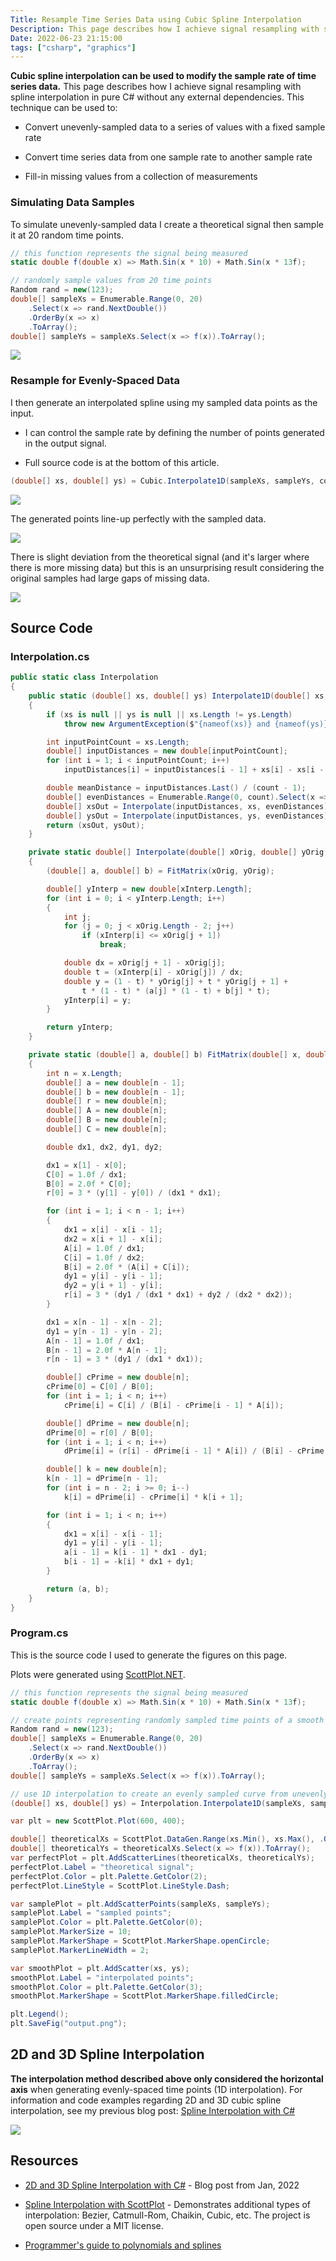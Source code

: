 ```yaml
---
Title: Resample Time Series Data using Cubic Spline Interpolation
Description: This page describes how I achieve signal resampling with spline interpolation in pure C# without any external dependencies.
Date: 2022-06-23 21:15:00
tags: ["csharp", "graphics"]
---
```




**Cubic spline interpolation can be used to modify the sample rate of time series data.** This page describes how I achieve signal resampling with spline interpolation in pure C# without any external dependencies. This technique can be used to:

* Convert unevenly-sampled data to a series of values with a fixed sample rate

* Convert time series data from one sample rate to another sample rate

* Fill-in missing values from a collection of measurements

### Simulating Data Samples

To simulate unevenly-sampled data I create a theoretical signal then sample it at 20 random time points.

```cs
// this function represents the signal being measured
static double f(double x) => Math.Sin(x * 10) + Math.Sin(x * 13f);

// randomly sample values from 20 time points
Random rand = new(123);
double[] sampleXs = Enumerable.Range(0, 20)
    .Select(x => rand.NextDouble())
    .OrderBy(x => x)
    .ToArray();
double[] sampleYs = sampleXs.Select(x => f(x)).ToArray();
```

<img src="https://swharden.com/static/2022/06/23/1-samples-only.png" class="mx-auto d-block mb-5">

### Resample for Evenly-Spaced Data

I then generate an interpolated spline using my sampled data points as the input. 

* I can control the sample rate by defining the number of points generated in the output signal. 

* Full source code is at the bottom of this article.

```cs
(double[] xs, double[] ys) = Cubic.Interpolate1D(sampleXs, sampleYs, count: 50);
```

<img src="https://swharden.com/static/2022/06/23/2-resample-only.png" class="mx-auto d-block mb-5">

The generated points line-up perfectly with the sampled data.

<img src="https://swharden.com/static/2022/06/23/2-resample.png" class="mx-auto d-block mb-5">

There is slight deviation from the theoretical signal (and it's larger where there is more missing data) but this is an unsurprising result considering the original samples had large gaps of missing data.

<img src="https://swharden.com/static/2022/06/23/3-comparison.png" class="mx-auto d-block mb-5">

## Source Code

### Interpolation.cs

```cs
public static class Interpolation
{
    public static (double[] xs, double[] ys) Interpolate1D(double[] xs, double[] ys, int count)
    {
        if (xs is null || ys is null || xs.Length != ys.Length)
            throw new ArgumentException($"{nameof(xs)} and {nameof(ys)} must have same length");

        int inputPointCount = xs.Length;
        double[] inputDistances = new double[inputPointCount];
        for (int i = 1; i < inputPointCount; i++)
            inputDistances[i] = inputDistances[i - 1] + xs[i] - xs[i - 1];

        double meanDistance = inputDistances.Last() / (count - 1);
        double[] evenDistances = Enumerable.Range(0, count).Select(x => x * meanDistance).ToArray();
        double[] xsOut = Interpolate(inputDistances, xs, evenDistances);
        double[] ysOut = Interpolate(inputDistances, ys, evenDistances);
        return (xsOut, ysOut);
    }

    private static double[] Interpolate(double[] xOrig, double[] yOrig, double[] xInterp)
    {
        (double[] a, double[] b) = FitMatrix(xOrig, yOrig);

        double[] yInterp = new double[xInterp.Length];
        for (int i = 0; i < yInterp.Length; i++)
        {
            int j;
            for (j = 0; j < xOrig.Length - 2; j++)
                if (xInterp[i] <= xOrig[j + 1])
                    break;

            double dx = xOrig[j + 1] - xOrig[j];
            double t = (xInterp[i] - xOrig[j]) / dx;
            double y = (1 - t) * yOrig[j] + t * yOrig[j + 1] +
                t * (1 - t) * (a[j] * (1 - t) + b[j] * t);
            yInterp[i] = y;
        }

        return yInterp;
    }

    private static (double[] a, double[] b) FitMatrix(double[] x, double[] y)
    {
        int n = x.Length;
        double[] a = new double[n - 1];
        double[] b = new double[n - 1];
        double[] r = new double[n];
        double[] A = new double[n];
        double[] B = new double[n];
        double[] C = new double[n];

        double dx1, dx2, dy1, dy2;

        dx1 = x[1] - x[0];
        C[0] = 1.0f / dx1;
        B[0] = 2.0f * C[0];
        r[0] = 3 * (y[1] - y[0]) / (dx1 * dx1);

        for (int i = 1; i < n - 1; i++)
        {
            dx1 = x[i] - x[i - 1];
            dx2 = x[i + 1] - x[i];
            A[i] = 1.0f / dx1;
            C[i] = 1.0f / dx2;
            B[i] = 2.0f * (A[i] + C[i]);
            dy1 = y[i] - y[i - 1];
            dy2 = y[i + 1] - y[i];
            r[i] = 3 * (dy1 / (dx1 * dx1) + dy2 / (dx2 * dx2));
        }

        dx1 = x[n - 1] - x[n - 2];
        dy1 = y[n - 1] - y[n - 2];
        A[n - 1] = 1.0f / dx1;
        B[n - 1] = 2.0f * A[n - 1];
        r[n - 1] = 3 * (dy1 / (dx1 * dx1));

        double[] cPrime = new double[n];
        cPrime[0] = C[0] / B[0];
        for (int i = 1; i < n; i++)
            cPrime[i] = C[i] / (B[i] - cPrime[i - 1] * A[i]);

        double[] dPrime = new double[n];
        dPrime[0] = r[0] / B[0];
        for (int i = 1; i < n; i++)
            dPrime[i] = (r[i] - dPrime[i - 1] * A[i]) / (B[i] - cPrime[i - 1] * A[i]);

        double[] k = new double[n];
        k[n - 1] = dPrime[n - 1];
        for (int i = n - 2; i >= 0; i--)
            k[i] = dPrime[i] - cPrime[i] * k[i + 1];

        for (int i = 1; i < n; i++)
        {
            dx1 = x[i] - x[i - 1];
            dy1 = y[i] - y[i - 1];
            a[i - 1] = k[i - 1] * dx1 - dy1;
            b[i - 1] = -k[i] * dx1 + dy1;
        }

        return (a, b);
    }
}
```

### Program.cs

This is the source code I used to generate the figures on this page. 

Plots were generated using [ScottPlot.NET](https://scottplot.net).

```cs
// this function represents the signal being measured
static double f(double x) => Math.Sin(x * 10) + Math.Sin(x * 13f);

// create points representing randomly sampled time points of a smooth curve
Random rand = new(123);
double[] sampleXs = Enumerable.Range(0, 20)
    .Select(x => rand.NextDouble())
    .OrderBy(x => x)
    .ToArray();
double[] sampleYs = sampleXs.Select(x => f(x)).ToArray();

// use 1D interpolation to create an evenly sampled curve from unevenly sampled data
(double[] xs, double[] ys) = Interpolation.Interpolate1D(sampleXs, sampleYs, count: 50);

var plt = new ScottPlot.Plot(600, 400);

double[] theoreticalXs = ScottPlot.DataGen.Range(xs.Min(), xs.Max(), .01);
double[] theoreticalYs = theoreticalXs.Select(x => f(x)).ToArray();
var perfectPlot = plt.AddScatterLines(theoreticalXs, theoreticalYs);
perfectPlot.Label = "theoretical signal";
perfectPlot.Color = plt.Palette.GetColor(2);
perfectPlot.LineStyle = ScottPlot.LineStyle.Dash;

var samplePlot = plt.AddScatterPoints(sampleXs, sampleYs);
samplePlot.Label = "sampled points";
samplePlot.Color = plt.Palette.GetColor(0);
samplePlot.MarkerSize = 10;
samplePlot.MarkerShape = ScottPlot.MarkerShape.openCircle;
samplePlot.MarkerLineWidth = 2;

var smoothPlot = plt.AddScatter(xs, ys);
smoothPlot.Label = "interpolated points";
smoothPlot.Color = plt.Palette.GetColor(3);
smoothPlot.MarkerShape = ScottPlot.MarkerShape.filledCircle;

plt.Legend();
plt.SaveFig("output.png");
```

## 2D and 3D Spline Interpolation

**The interpolation method described above only considered the horizontal axis** when generating evenly-spaced time points (1D interpolation). For information and code examples regarding 2D and 3D cubic spline interpolation, see my previous blog post: [Spline Interpolation with C#](https://swharden.com/blog/2022-01-22-spline-interpolation/) 

<a href="https://swharden.com/blog/2022-01-22-spline-interpolation/"><img src="https://swharden.com/blog/2022-01-22-spline-interpolation/screenshot.gif" class="mx-auto d-block mb-5"></a>

## Resources

* [2D and 3D Spline Interpolation with C#](https://swharden.com/blog/2022-01-22-spline-interpolation/) - Blog post from Jan, 2022

* [Spline Interpolation with ScottPlot](https://scottplot.net/cookbook/4.1/category/misc/#spline-interpolation) - Demonstrates additional types of interpolation: Bezier, Catmull-Rom, Chaikin, Cubic, etc. The project is open source under a MIT license.

* [Programmer's guide to polynomials and splines](https://wordsandbuttons.online/programmers_guide_to_polynomials_and_splines.html)